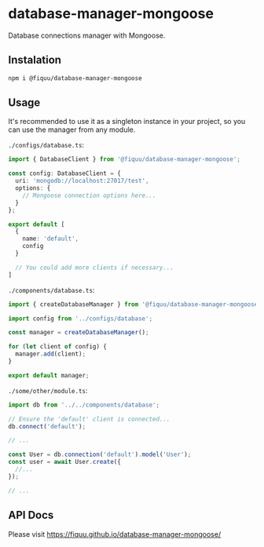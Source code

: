 # database-manager-mongoose

Database connections manager with Mongoose.

## Instalation

```sh
npm i @fiquu/database-manager-mongoose
```

## Usage

It's recommended to use it as a singleton instance in your project, so you can use the manager from any module.

`./configs/database.ts`:
```ts
import { DatabaseClient } from '@fiquu/database-manager-mongoose';

const config: DatabaseClient = {
  uri: 'mongodb://localhost:27017/test',
  options: {
    // Mongoose connection options here...
  }
};

export default [
  {
    name: 'default',
    config
  }

  // You could add more clients if necessary...
]
```

`./components/database.ts`:
```ts
import { createDatabaseManager } from '@fiquu/database-manager-mongoose';

import config from '../configs/database';

const manager = createDatabaseManager();

for (let client of config) {
  manager.add(client);
}

export default manager;
```

`./some/other/module.ts`:
```ts
import db from '../../components/database';

// Ensure the 'default' client is connected...
db.connect('default');

// ...

const User = db.connection('default').model('User');
const user = await User.create({
  //...
});

// ...
```

## API Docs
Please visit https://fiquu.github.io/database-manager-mongoose/

